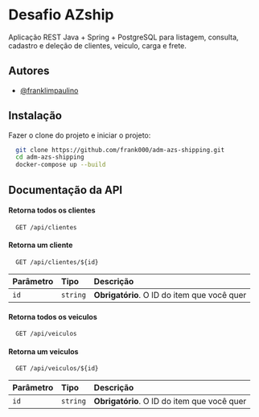 # Desafio AZship

Aplicação REST Java + Spring + PostgreSQL para listagem, consulta, cadastro e deleção de clientes, veiculo, carga e frete.

## Autores

- [@franklimpaulino](https://www.github.com/frank000)



## Instalação

Fazer o clone do projeto e iniciar o projeto:

```bash
  git clone https://github.com/frank000/adm-azs-shipping.git
  cd adm-azs-shipping
  docker-compose up --build
```
    

## Documentação da API

#### Retorna todos os clientes

```http
  GET /api/clientes
```


#### Retorna um cliente

```http
  GET /api/clientes/${id}
```

| Parâmetro   | Tipo       | Descrição                                   |
| :---------- | :--------- | :------------------------------------------ |
| `id`      | `string` | **Obrigatório**. O ID do item que você quer |



#### Retorna todos os veiculos

```http
  GET /api/veiculos
```


#### Retorna um veiculos

```http
  GET /api/veiculos/${id}
```

| Parâmetro   | Tipo       | Descrição                                   |
| :---------- | :--------- | :------------------------------------------ |
| `id`      | `string` | **Obrigatório**. O ID do item que você quer |


